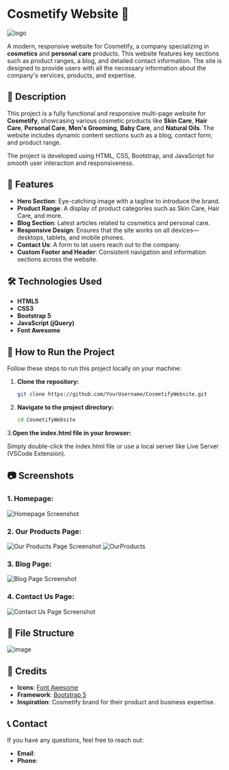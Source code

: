 # Cosmetify Website 🌸
![logo](https://github.com/user-attachments/assets/96f852b1-3474-47ce-8b23-4c1e5492c4fe)

A modern, responsive website for Cosmetify, a company specializing in **cosmetics** and **personal care** products. This website features key sections such as product ranges, a blog, and detailed contact information. The site is designed to provide users with all the necessary information about the company's services, products, and expertise.

## 📝 Description

This project is a fully functional and responsive multi-page website for **Cosmetify**, showcasing various cosmetic products like **Skin Care**, **Hair Care**, **Personal Care**, **Men's Grooming**, **Baby Care**, and **Natural Oils**. The website includes dynamic content sections such as a blog, contact form, and product range.

The project is developed using HTML, CSS, Bootstrap, and JavaScript for smooth user interaction and responsiveness.

## 🌟 Features

- **Hero Section**: Eye-catching image with a tagline to introduce the brand.
- **Product Range**: A display of product categories such as Skin Care, Hair Care, and more.
- **Blog Section**: Latest articles related to cosmetics and personal care.
- **Responsive Design**: Ensures that the site works on all devices—desktops, tablets, and mobile phones.
- **Contact Us**: A form to let users reach out to the company.
- **Custom Footer and Header**: Consistent navigation and information sections across the website.

## 🛠️ Technologies Used

- **HTML5**
- **CSS3**
- **Bootstrap 5**
- **JavaScript (jQuery)**
- **Font Awesome**

## 🚀 How to Run the Project

Follow these steps to run this project locally on your machine:

1. **Clone the repository:**

   ```bash
   git clone https://github.com/YourUsername/CosmetifyWebsite.git

2. **Navigate to the project directory:**

    ```bash
    cd CosmetifyWebsite
    
3.**Open the index.html file in your browser:**

Simply double-click the index.html file or use a local server like Live Server (VSCode Extension).

## 📷 Screenshots

### 1. **Homepage:**

![Homepage Screenshot](![image](https://github.com/user-attachments/assets/95b62cd0-23d3-4be3-9ef0-386dd27605ac)
)

### 2. **Our Products Page:**

![Our Products Page Screenshot](![OurProducts](https://github.com/user-attachments/assets/ff9d0e5e-6aca-49b6-b28b-269ed484ef31)
)
![OurProducts](https://github.com/user-attachments/assets/1e4ec3bb-7c43-4149-a190-423ce8f15bd7)

### 3. **Blog Page:**

![Blog Page Screenshot](![Blogs](https://github.com/user-attachments/assets/24342bbd-ea56-4286-a647-ad2c91627160)
)

### 4. **Contact Us Page:**

![Contact Us Page Screenshot](![ContactUs](https://github.com/user-attachments/assets/4ca1df1b-76f5-4cb1-8ca6-4b3d06c38cde)
)

## 📂 File Structure
![image](https://github.com/user-attachments/assets/5e5f3662-f927-4e3f-b146-51161ee74456)


## 🤝 Credits

- **Icons**: [Font Awesome](https://fontawesome.com/)
- **Framework**: [Bootstrap 5](https://getbootstrap.com/)
- **Inspiration**: Cosmetify brand for their product and business expertise.

## 📞 Contact

If you have any questions, feel free to reach out:

- **Email**: 
- **Phone**: 

